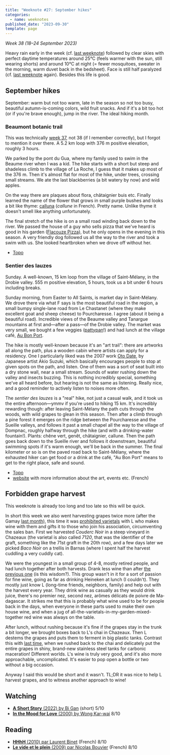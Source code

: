 ```yaml
---
title: "Weeknote #27: September hikes"
categories:
  - name: weeknotes
published_date: "2023-09-30"
template: page
---
```


_Week 38 (18–24 September 2023)_

Heavy rain early in the week (cf. [last weeknote](/notes/weeknote-26-unintended-smirks/)) followed by clear skies with perfect daytime temperatures around 25°C (feels warmer with the sun, still wearing shorts) and around 10°C at night (= fewer mosquitoes, sweater in the morning, warm duvet back in the bedsheet). Face is still half paralyzed (cf. [last weeknote](/notes/weeknote-26-unintended-smirks/) again). Besides this life is good.

## September hikes

September: warm but not too warm, late in the season so not too busy, beautiful autumn-is-coming colors, wild fruit snacks. And if it's a bit too hot (or if you're brave enough), jump in the river. The ideal hiking month.

### Beaumont botanic trail

This was technically [week 37](/notes/weeknote-26-unintended-smirks/), not 38 (if I remember correctly), but I forgot to mention it over there. A 5.2 km loop with 376 m positive elevation, roughly 3 hours.

We parked by the pont du Gua, where my family used to swim in the Beaume river when I was a kid. The hike starts with a short but steep and shadeless climb to the village of La Roche, I guess that it makes up most of the 376 m. Then it's almost flat for most of the hike, under trees, crossing small streams. We ate the last blackberries (a bit watery by now) and wild apples.

On the way there are plaques about flora, châtaignier buis etc. Finally learned the name of the flower that grows in small purple bushes and looks a bit like thyme: [calluna](https://en.wikipedia.org/wiki/Calluna) (_callune_ in French). Pretty name. Unlike thyme it doesn't smell like anything unfortunately.

The final stretch of the hike is on a small road winding back down to the river. We passed the house of a guy who sells pizza that we've heard is good in his garden ([Flacouze Pizza](https://maps.app.goo.gl/ksbVhJgtDrHQw6zu7)), but he only opens in the evening in this season. A very friendly dog followed us all the way to the river and took a swim with us. She looked heartbroken when we drove off without her.

- [Topo](https://rando.cevennes-ardeche.com/en/trek/32989-Beaumont-botanic-trail)

### Sentier des lauzes

Sunday. A well-known, 15 km loop from the village of Saint-Mélany, in the Drobie valley. 555 m positive elevation, 5 hours, took us a bit under 6 hours including breaks.

Sunday morning, from Easter to All Saints, is market day in Saint-Mélany. We drove there via what F says is the most beautiful road in the region, a small bumpy single-lane road from Le Chastanet (where they make excellent goat and sheep cheese) to Pourcharesse. I agree (about it being a beautiful road). Incredible views of the Beaume valley and Tanargue mountains at first and—after a pass—of the Drobie valley. The market was very small, we bought a few veggies ([pattypan](https://en.wikipedia.org/wiki/Pattypan_squash)!) and had lunch at the village café, [Au Bon Port](https://maps.app.goo.gl/Xs1Ab8b6gnoUjD4x7).

The hike is mostly well-known because it's an "art trail": there are artworks all along the path, plus a wooden cabin where artists can apply for a residency. One I particularly liked was the 2007 work [Oto Date](https://surlesentierdeslauzes.fr/oeuvre/oto-date/), by Japanese artist Akio Suzuki, which basically encourages people to stop at given spots on the path, and listen. One of them was a sort of seat built into a dry stone wall, near a small stream. Sounds of water rushing down the valley and insects buzzing. This is nothing incredibly special, something we've all heard before, but hearing is not the same as listening. Really nice, and a good reminder to actively listen to noises more often.

The _sentier des lauzes_ is a "real" hike, not just a casual walk, and it took us the entire afternoon—ymmv if you're used to hiking 15 km. It's incredibly rewarding though: after leaving Saint-Mélany the path cuts through the woods, with wild grapes to glean in this season. Then after a climb through a pine forest it emerges on the ridge between the Pourcharesse and the Sueille valleys, and follows it past a small chapel all the way to the village of Dompnac, roughly halfway through the hike (and with a drinking-water fountain!). Plants: <span lang="fr">chêne vert, genêt, châtaignier, callune</span>. Then the path goes back down to the Sueille river and follows it downstream, beautiful swimming spots if it's warm enough, we'll be back in the summer. The final kilometer or so is on the paved road back to Saint-Mélany, where the exhausted hiker can get food or a drink at the café, "Au Bon Port" means to get to the right place, safe and sound.

- [Topo](<https://rando.cevennes-ardeche.com/en/trek/106-Sentier-des-Lauzes-(flagstone-path)>)
- [website](https://surlesentierdeslauzes.fr/) with more information about the art, events etc. (French)

## Forbidden grape harvest

This weeknote is already too long and too late so this will be quick.

In short this week we also went harvesting grapes twice more (after the Gamay [last month](/notes/weeknote-23-heatwave-harvest/)), this time it was [prohibited varietals](/notes/weeknote-18-drinking-vitis-labrusca/) with L who makes wine with them and gifts it to those who join his association, circumventing the sales ban. First we harvested _Couderc Noir_ in a steep vineyard in Chazeaux (the varietal is also called _7120_, that was the identifier of the graft, something like the 71st graft in the 20th row), and a few days later we picked _Baco Noir_ on a trellis in Barnas (where I spent half the harvest cuddling a very cuddly cat).

We were the youngest in a small group of 4-8, mostly retired people, and had lunch together after both harvests. Drank less wine than after [the previous one](/notes/weeknote-23-heatwave-harvest/) (is this wisdom?). This group wasn't in it for a sort of passion for fine wine, going as far as drinking Heineken at lunch (I couldn't). They mostly just know L (long-time friends, neighbors, family) and help out with the harvest every year. They drink wine as casually as they would drink juice, there's no <span lang="fr">premier nez, second nez, arômes délicats de poivre de Madagascar</span>. It strikes me that this is probably what wine used to be for people back in the days, when everyone in these parts used to make their own house wine, and when a jug of all-the-varietals-in-my-garden-mixed-together red wine was always on the table.

After lunch, without rushing because it's fine if the grapes stay in the trunk a bit longer, we brought boxes back to L's chai in Chazeaux. Then L destems the grapes and puts them to ferment in big plastic tanks. Contrast this with [last time](/notes/weeknote-23-heatwave-harvest/), when we rushed back to the chai and delicately put the entire grapes in shiny, brand-new stainless steel tanks for carbonic maceration! Different worlds. L's wine is truly very good, and it's also more approachable, uncomplicated. It's easier to pop open a bottle or two without a big occasion.

Anyway I said this would be short and it wasn't. TL;DR it was nice to help L harvest grapes, and to witness another approach to wine!

## Watching

- [**A Short Story** (2022) by Bi Gan](/notes/a-short-story-by-bi-gan/) (short) 5/10
- [**In the Mood for Love** (2000) by Wong Kar-wai](/notes/in-the-mood-for-love-by-wong-kar-wai/) 8/10

## Reading

- [**HHhH** (2010) par Laurent Binet](/notes/hhhh-par-laurent-binet/) (French) 8/10
- [**Le vide et le plein** (2009) par Nicolas Bouvier](/notes/le-vide-et-le-plein-par-nicolas-bouvier/) (French) 8/10
